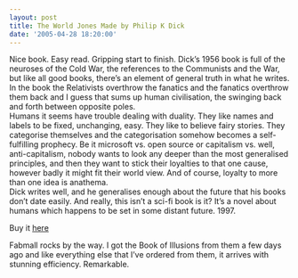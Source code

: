 ```yaml
---
layout: post
title: The World Jones Made by Philip K Dick
date: '2005-04-28 18:20:00'
---
```


Nice book. Easy read. Gripping start to finish. Dick&rsquo;s 1956 book is full of the neuroses of the Cold War, the references to the Communists and the War, but like all good books, there&rsquo;s an element of general truth in what he writes. In the book the Relativists overthrow the fanatics and the fanatics overthrow them back and I guess that sums up human civilisation, the swinging back and forth between opposite poles.<br/>
 Humans it seems have trouble dealing with duality. They like names and labels to be fixed, unchanging, easy. They like to believe fairy stories. They categorise themselves and the categorisation somehow becomes a self-fulfilling prophecy. Be it microsoft vs. open source or capitalism vs. well, anti-capitalism, nobody wants to look any deeper than the most generalised principles, and then they want to stick their loyalties to that one cause, however badly it might fit their world view. And of course, loyalty to more than one idea is anathema.<br/>
 Dick writes well, and he generalises enough about the future that his books don&rsquo;t date easily. And really, this isn&rsquo;t a sci-fi book is it? It&rsquo;s a novel about humans which happens to be set in some distant future. 1997.

Buy it <a href="http://fabmall.com/Stores/misc/frmMainFrame.asp?Files=FDL&amp;catalogId=Books&amp;ProductId=0679742190&amp;ActualCatalog=Books" target="_blank">here</a>

Fabmall rocks by the way. I got the Book of Illusions from them a few days ago and like everything else that I&rsquo;ve ordered from them, it arrives with stunning efficiency. Remarkable.